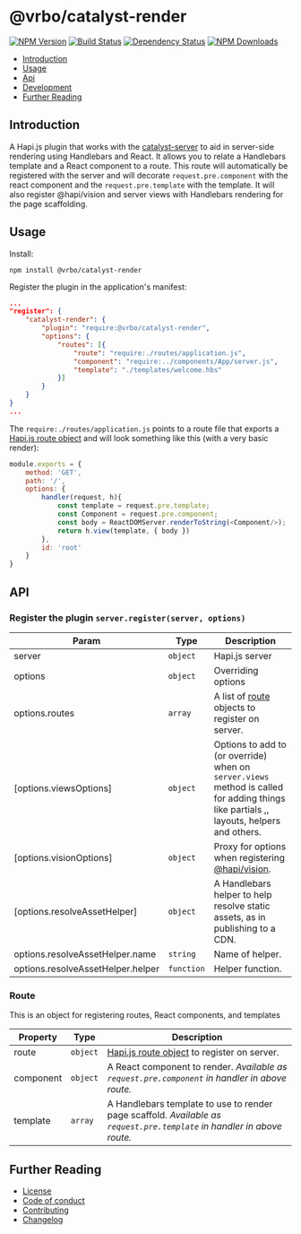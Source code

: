 # @vrbo/catalyst-render
[![NPM Version](https://img.shields.io/npm/v/@vrbo/catalyst-render.svg?style=flat-square)](https://www.npmjs.com/package/@vrbo/catalyst-render)
[![Build Status](https://travis-ci.org/homeaway/catalyst-render.svg?branch=master)](https://travis-ci.org/homeaway/catalyst-render)
[![Dependency Status](https://david-dm.org/homeaway/catalyst-render.svg?theme=shields.io)](https://david-dm.org/homeaway/catalyst-render)
[![NPM Downloads](https://img.shields.io/npm/dm/@vrbo/catalyst-render.svg?style=flat-square)](https://npm-stat.com/charts.html?package=@vrbo/catalyst-render)

*   [Introduction](#introduction)
*   [Usage](#usage)
*   [Api](#api)
*   [Development](#development)
*   [Further Reading](#further-reading)

## Introduction
A Hapi.js plugin that works with the [catalyst-server](https://github.com/homeaway/catalyst-server) to aid in server-side rendering using Handlebars and React. It allows you to relate a Handlebars template and a React component to a route. This route will automatically be registered with the server and will decorate `request.pre.component` with the react component and the `request.pre.template` with the template.  It will also register @hapi/vision and server views with Handlebars rendering for the page scaffolding.

## Usage

Install:
```
npm install @vrbo/catalyst-render
```

Register the plugin in the application's manifest:

```json
...
"register": {
    "catalyst-render": {
        "plugin": "require:@vrbo/catalyst-render",
        "options": {
            "routes": [{
                "route": "require:./routes/application.js",
                "component": "require:../components/App/server.js",
                "template": "./templates/welcome.hbs"
            }]
        }
    }
}
...
```

The `require:./routes/application.js` points to a route file that exports a [Hapi.js route object](https://hapijs.com/tutorials/routing) and will look something like this (with a very basic render):

```javascript
module.exports = {
    method: 'GET',
    path: '/',
    options: {
        handler(request, h){
            const template = request.pre.template;
            const Component = request.pre.component;
            const body = ReactDOMServer.renderToString(<Component/>);
            return h.view(template, { body })
        },
        id: 'root'
    }
}
```

## API

### Register the plugin `server.register(server, options)`

| Param | Type | Description |
| --- | --- |  --- |
| server | <code>object</code> | Hapi.js server |
| options | <code>object</code> | Overriding options |
| options.routes | <code>array</code> | A list of [route](###route) objects to register on server. |
| [options.viewsOptions] | <code>object</code> | Options to add to (or override) when on `server.views` method is called for adding things like partials ,, layouts, helpers and others. |
| [options.visionOptions] | <code>object</code> | Proxy for options when registering [@hapi/vision](https://www.npmjs.com/package/@hapi/vision). |
| [options.resolveAssetHelper] | <code>object</code> | A Handlebars helper to help resolve static assets, as in publishing to a CDN. |
| options.resolveAssetHelper.name | <code>string</code> | Name of helper. |
| options.resolveAssetHelper.helper | <code>function</code> | Helper function. |

### Route
This is an object for registering routes, React components, and templates

| Property | Type | Description |
| --- | --- |  --- |
| route | <code>object</code> | [Hapi.js route object](https://hapijs.com/tutorials/routing) to register on server. |
| component | <code>object</code> | A React component to render.  _Available as `request.pre.component` in handler in above route._ |
| template | <code>array</code> | A Handlebars template to use to render page scaffold.  _Available as `request.pre.template` in handler in above route._ |


## Further Reading

*   [License](LICENSE)
*   [Code of conduct](CODE_OF_CONDUCT.md)
*   [Contributing](CONTRIBUTING.md)
*   [Changelog](CHANGELOG.md)
